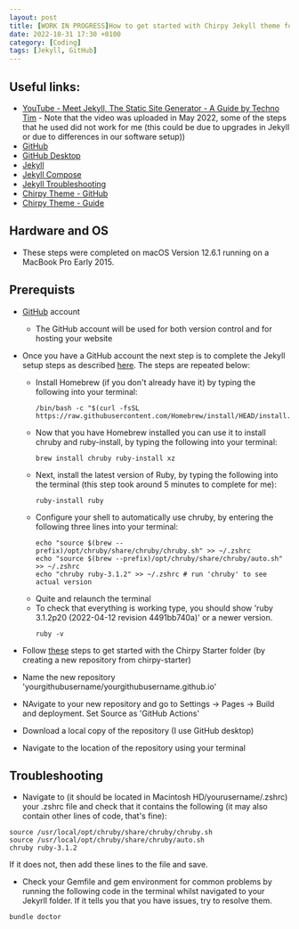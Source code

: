 ```yaml
---
layout: post
title: [WORK IN PROGRESS]How to get started with Chirpy Jekyll theme for your GitHub site 
date: 2022-10-31 17:30 +0100
category: [Coding]
tags: [Jekyll, GitHub]
---
```


## Useful links:
- [YouTube -  Meet Jekyll, The Static Site Generator - A Guide by Techno Tim](https://www.youtube.com/watch?v=F8iOU1ci19Q) - Note that the video was uploaded in May 2022, some of the steps that he used did not work for me (this could be due to upgrades in Jekyll or due to differences in our software setup))
- [GitHub](https://github.com/)
- [GitHub Desktop](https://desktop.github.com/)
- [Jekyll](https://jekyllrb.com/)
- [Jekyll Compose](https://github.com/jekyll/jekyll-compose)
- [Jekyll Troubleshooting](https://jekyllrb.com/docs/troubleshooting/)
- [Chirpy Theme - GitHub](https://github.com/cotes2020/jekyll-theme-chirpy)
- [Chirpy Theme - Guide](https://chirpy.cotes.page/)

## Hardware and OS
- These steps were completed on macOS Version 12.6.1 running on a MacBook Pro Early 2015.

## Prerequists

- [GitHub](https://github.com/) account
    - The GitHub account will be used for both version control and for hosting your website
- Once you have a GitHub account the next step is to complete the Jekyll setup steps as described [here](https://jekyllrb.com/docs/installation/macos/). The steps are repeated below:
    - Install Homebrew (if you don't already have it) by typing the following into your terminal:
        ```terminal
        /bin/bash -c "$(curl -fsSL https://raw.githubusercontent.com/Homebrew/install/HEAD/install.sh)"
        ```
    - Now that you have Homebrew installed you can use it to install chruby and ruby-install, by typing the following into your terminal:
        ```terminal
        brew install chruby ruby-install xz
        ```
    - Next, install the latest version of Ruby, by typing the following into the terminal (this step took around 5 minutes to complete for me):
        ```terminal
        ruby-install ruby
        ```
    - Configure your shell to automatically use chruby, by entering the following three lines into your terminal:
        ```terminal
        echo "source $(brew --prefix)/opt/chruby/share/chruby/chruby.sh" >> ~/.zshrc
        echo "source $(brew --prefix)/opt/chruby/share/chruby/auto.sh" >> ~/.zshrc
        echo "chruby ruby-3.1.2" >> ~/.zshrc # run 'chruby' to see actual version
        ```
    - Quite and relaunch the terminal
    - To check that everything is working type, you should show 'ruby 3.1.2p20 (2022-04-12 revision 4491bb740a)' or a newer version.
        ```terminal
        ruby -v
        ```

- Follow [these](https://chirpy.cotes.page/posts/getting-started/#option-1-using-the-chirpy-starter) steps to get started with the Chirpy Starter folder (by creating a new repository from chirpy-starter)
- Name the new repository 'yourgithubusername/yourgithubusername.github.io'
- NAvigate to your new repository and go to Settings -> Pages -> Build and deployment. Set Source as 'GitHub Actions'
- Download a local copy of the repository (I use GitHub desktop)
- Navigate to the location of the repository using your terminal

## Troubleshooting
- Navigate to (it should be located in  Macintosh HD/yourusername/.zshrc) your .zshrc file and check that it contains the following (it may also contain other lines of code, that's fine):
```
source /usr/local/opt/chruby/share/chruby/chruby.sh
source /usr/local/opt/chruby/share/chruby/auto.sh
chruby ruby-3.1.2
```
If it does not, then add these lines to the file and save.

- Check your Gemfile and gem environment for common problems by running the following code in the terminal whilst navigated to your Jekyrll folder. If it tells you that you have issues, try to resolve them.
```
bundle doctor
```